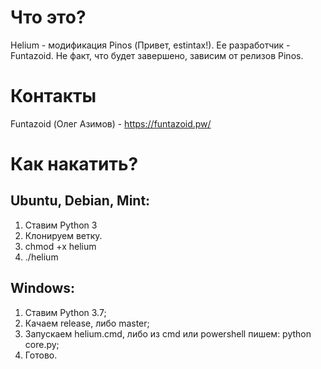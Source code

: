 # Что это?
Helium - модификация Pinos (Привет, estintax!). Ее разработчик - Funtazoid.
Не факт, что будет завершено, зависим от релизов Pinos.
# Контакты
Funtazoid (Олег Азимов) - https://funtazoid.pw/
# Как накатить?
## Ubuntu, Debian, Mint:
1. Ставим Python 3
2. Клонируем ветку.
3. chmod +x helium
4. ./helium
## Windows:
1. Ставим Python 3.7;
2. Качаем release, либо master;
3. Запускаем helium.cmd, либо из cmd или powershell пишем: python core.py;
4. Готово.
